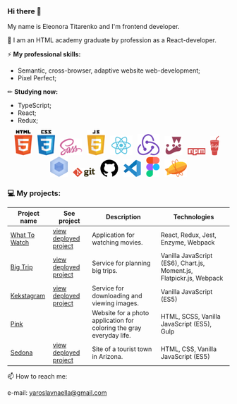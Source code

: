### Hi there 👋

My name is Eleonora Titarenko and I'm frontend developer.

🌱 I am an HTML academy graduate by profession as a React-developer.

⚡ **My professional skills:**
- Semantic, cross-browser, adaptive website web-development;
- Pixel Perfect;

✏ **Studying now:**
- TypeScript;
- React;
- Redux;

<p align="center">
    <img src="image/html-5.svg" width="40">&nbsp;&nbsp;
    <img src="image/css-5.svg" width="40">&nbsp;&nbsp;
    <img src="image/sass-1.svg" width="50">&nbsp;&nbsp;
    <img src="image/javascript-4.svg" width="40">&nbsp;&nbsp;
    <img src="image/react-seeklogo.com.svg" width="50">&nbsp;&nbsp;
    <img src="image/redux-seeklogo.com.svg" width="50">&nbsp;&nbsp;
    <img src="image/jest-0.svg" width="40">&nbsp;&nbsp;
    <img src="image/npm-node-package-manager.svg" width="40">&nbsp;&nbsp;
    <img src="image/gulp.svg" width="20">&nbsp;&nbsp;
    <img src="image/webpack.svg" width="40">&nbsp;&nbsp;
    <img src="image/git.svg" width="50">&nbsp;&nbsp;
    <img src="image/github-1.svg" width="40">&nbsp;&nbsp;
    <img src="image/visual-studio-code-1.svg" width="40">&nbsp;&nbsp;
    <img src="image/figma-1.svg" width="30">&nbsp;&nbsp;
    <img src="image/zeplin.svg" width="50">
</p>

### 💻 My projects:

| Project name        | See project        | Description          | Technologies  |
| ------------- | ------------- | ------------- | ----- |
| [What To Watch](https://github.com/titarenkoeleonora/html-academy_what-to-watch-4) | [view deployed project](https://wtw-five.vercel.app/) | Application for watching movies. | React, Redux, Jest, Enzyme, Webpack |
| [Big Trip](https://github.com/titarenkoeleonora/html-academy-big-trip-11) | [view deployed project](https://big-trip-i5ufel8ee.vercel.app/) | Service for planning big trips. | Vanilla JavaScript (ES6), Chart.js, Moment.js, Flatpickr.js, Webpack |
| [Kekstagram](https://github.com/titarenkoeleonora/html_academy-kekstagram) | [view deployed project](https://titarenkoeleonora.github.io/html_academy-kekstagram/) | Service for downloading and viewing images. | Vanilla JavaScript (ES5) |
| [Pink](https://github.com/titarenkoeleonora/html_academy-pink) |  | Website for a photo application for coloring the gray everyday life. | HTML, SCSS, Vanilla JavaScript (ES5), Gulp |
| [Sedona](https://github.com/titarenkoeleonora/html_academy-sedona) | [view deployed project](https://titarenkoeleonora.github.io/html_academy-sedona/index.html) | Site of a tourist town in Arizona. | HTML, CSS, Vanilla JavaScript (ES5) |


📫 How to reach me:
<p>
    e-mail: <a href="mailto:yaroslavnaella@gmail.com">yaroslavnaella@gmail.com</a>
</p>

